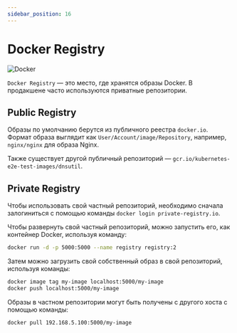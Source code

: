 ```yaml
---
sidebar_position: 16
---
```


# Docker Registry

![Docker](https://img.shields.io/badge/docker-%230db7ed.svg?style=for-the-badge&logo=docker&logoColor=white)


`Docker Registry` — это место, где хранятся образы Docker. В продакшене часто используются приватные репозитории.

## Public Registry

Образы по умолчанию берутся из публичного реестра `docker.io`. Формат образа выглядит как `User/Account/image/Repository`, например, `nginx/nginx` для образа Nginx.

Также существует другой публичный репозиторий — `gcr.io/kubernetes-e2e-test-images/dnsutil`.

## Private Registry

Чтобы использовать свой частный репозиторий, необходимо сначала залогиниться с помощью команды `docker login private-registry.io`.

Чтобы развернуть свой частный репозиторий, можно запустить его, как контейнер Docker, используя команду:

```bash
docker run -d -p 5000:5000 --name registry registry:2
```

Затем можно загрузить свой собственный образ в свой репозиторий, используя команды:

```bash
docker image tag my-image localhost:5000/my-image
docker push localhost:5000/my-image
```

Образы в частном репозитории могут быть получены с другого хоста с помощью команды:

```bash
docker pull 192.168.5.100:5000/my-image
```